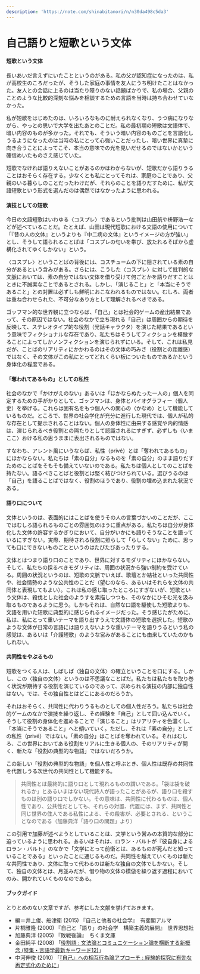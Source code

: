 ```yaml
---
description: 'https://note.com/shinabitanori/n/n30da498c5da3'
---
```


# 自己語りと短歌という文体

#### 短歌という文体

長いあいだ言えずにいたことというのがある。私の父が認知症になったのは、私が高校生のころだったが、そうした家庭の事情を友人にうち明けたことはなかった。友人との会話に上るのは当たり障りのない話題ばかりで、私の場合、父親のことのような比較的深刻な悩みを相談するための言語を当時は持ち合わせていなかった。

私が短歌をはじめたのは、いろいろなものに耐えられなくなり、うつ病になりながら、やっとの思いで大学を出たあとのことだ。私の最初期の短歌は文語体で、暗い内容のものが多かった。それでも、そういう暗い内容のものごとを言語化しうるようになったのは当時の私にとって心強いことだったし、暗い世界に真摯に向き合うことによってこそ、本当の意味での光を見いだせるのではないかという確信めいたものさえ感じていた。

短歌でなければ語りえないことがあるのかはわからないが、短歌だから語りうることはおそらく存在する。少なくとも私にとってそれは、家庭のことであり、父親のいる暮らしのことだったわけだが、それらのことを語りだすために、私が文語短歌という形式を選んだのは偶然ではなかったように思われる。

#### 演技としての短歌

今日の文語短歌はいわゆる〈コスプレ〉であるという批判は山田航や枡野浩一などが述べていることだ。たとえば、山田は現代短歌における文語の使用について「『昔の人の文体』というよりも『中二病の文体』というイメージの方が強い」とし、そうして語られることばは「コスプレの匂いを帯び、放たれるそばから虚構化されてゆくしかない」という。

〈コスプレ〉ということばの背後には、コスチュームの下に隠されている素の自分があるという含みがある。さらには、こうした〈コスプレ〉に対して批判的な文脈においては、素の自分ではない文体を借り受けて何ごとかを語りだすことはときに不誠実なことであるとされる。しかし、「演じること」と「本当にそうであること」との対置は必ずしも鮮明におこなわれるものではない。むしろ、両者は重ね合わせられた、不可分なあり方として理解されるべきである。

ゴッフマン的な世界観に立つならば、「自己」とは社会的ゲームの産出結果であって、その原因ではない。社会のなかで立ち現れる「自己」は周囲からの期待を反映して、ステレオタイプ的な役割（発話キャラクタ）を演じた結果であるという意味でフィクショナルな存在であり、私たちはそうしてフィクションを模倣することによってしかノンフィクションを演じられずにいる。そして、これは私見だが、ことばのリアリティにかかわるのはその文体の巧みさ（役割との距離感）ではなく、その文体がこの私にとってどれくらい板についたものであるかという身体化の程度である。

#### 「奪われてあるもの」としての私性

社会のなかで「かけがえのない」あるいは「ほかならぬたった一人の」個人を同定するための手がかりとして、ゴッフマンは、身体とバイオグラフィー（個人史）を挙げる。これらは固有名をもつ個人への関心の〈かなめ〉として機能しているものだ。ところで、世界の社会学化が充分に進行した現代では、個人が私的な存在として提示されることはない。個人の身体性に由来する感覚や内的情感は、演じられるべき役割との隔たりとして認識されるにすぎず、必ずしも〈いまここ〉おける私の思うままに表出されるものではない。

すなわち、アレント風にいうならば、私性（privé）とは「奪われてあるもの」にほかならない。私たちは「素の自分」なるものを「素の自分」のまま語りだすためのことばをそもそも備えていないのである。私たちは個人としてのことばを持たない。語るべきことばと役割とは堅く結びつけられている。選びうるのは「自己」を語ることばではなく、役割のほうであり、役割の埋め込まれた状況である。

#### 語り口について

文体というのは、表面的にはことばを使うその人の言葉づかいのことだが、ここではむしろ語られるものごとの雰囲気のほうに重点がある。私たちは自分が身体化した文体の許容するかぎりにおいて、自分がいかにも語りそうなことを語っているにすぎない。実際、期待される役割に照らして「らしくない」ために、思っても口にできないものごとというのはたびたびあったりする。

文体とはつまり語り口のことであり、世界に対するモダリティにほかならない。そして、私たちの採るべきモダリティは、周囲の状況から強い制約を受けている。周囲の状況というのは、短歌の文脈でいえば、歌壇とか結社といった共同性や、社会情勢のような公共性のことだ（望むのなら、あるいはそれらを文体の共同体と表現してもよい）。これは私の感じ取ったところにすぎないが、短歌という文体は、殺伐とした社会のようすを素描しつつも、そのなかにひそむ光を汲み取るものであるように思う。しかもそれは、自然な口語を駆使した短歌よりも、文語を用いた短歌に典型的に感じられるイメージだった。そう感じたがために、私は、私にとって重いテーマを語り出すうえで文語体の短歌を選択した。短歌のような文体が日常の言語には語りえないような重いテーマを語りうるという私の感覚は、あるいは「介護短歌」のような営みがあることにも由来していたのかもしれない。

#### 共同性をやぶるもの

短歌をつくる人は、しばしば〈独自の文体〉の確立ということを口にする。しかし、この〈独自の文体〉というのは不思議なことばだ。私たちは私たちを取り巻く状況が期待する役割を演じているのであって、求められる演技の内部に独自性はない。では、その独自性とはどこにあるのだろうか。

それはおそらく、共同性に代わりうるものとしての個人性だろう。私たちは社会的ゲームのなかで演技を繰り返し、その経験を「自己」として囲い込んでいく。そうして役割の身体化を進めることで「演じること」はリアリティを色濃くし、「本当にそうであること」へと傾いていく。ただし、それは「素の自分」としての私性（privé）ではない。「素の自分」はことばを奪われている。それはむしろ、この世界においてある役割をリアルに生きる個人の、そのリアリティが開く、新たな「役割の典型的な物語」ではないだろうか。

この新しい「役割の典型的な物語」を個人性と呼ぶとき、個人性は既存の共同性を代置しうる次世代の共同性として機能する。

> 共同性とは最終的に語り口として現れるものの謂いである。「袋は袋を破れるか」とあるいまはない現代詩人が語ったことがあるが、語り口を殺すものは別の語り口でしかない。その意味は、共同性に代わるものは、個人性であり、公共性だとしても、それらの対置、代置には、まず、共同性と同じ世界の住人である私性による、その殺害が、必要とされる、ということなのである（加藤典洋「語り口の問題」より）

この引用で加藤が述べようとしていることは、文学という営みの本質的な部分に迫っているように思われる。あるいはそれは、ロラン・バルトが『彼自身によるロラン・バルト』のなかで「文学にとって前衛とは、あるものが死んだと知っていることである」といったことに通じるものだ。共同性を越えていくものは新たな共同性であり、文体に取って代わるのは新たな独自の文体でしかない。そして、独自の文体とは、月並みだが、借り物の文体の模倣を繰り返す過程においてのみ、開かれていくものなのである。

#### ブックガイド

とりとめのない文章ですが、参考にした文献を挙げておきます。

* 編＝井上俊、船津衛 \(2015\) 『自己と他者の社会学』　有斐閣アルマ
* 片桐雅隆 \(2000\) 『自己と「語り」の社会学　構築主義的展開』　世界思想社 
* 加藤典洋 \(2005\) 『敗戦後論』　ちくま文庫
* 金田純平 \(2008\) 「[役割語 : 文法論とコミュニケーション論を横断する新概念 \(特集・言語学最新キーワード12\)](https://minpaku.repo.nii.ac.jp/index.php?active_action=repository_view_main_item_detail&page_id=13&block_id=21&item_id=537&item_no=1)」
* 中河伸俊 \(2010\) 「[『自己』への相互行為論アプローチ : 経験的探究に有効な再定式化のために](http://repository.osakafu-u.ac.jp/dspace/handle/10466/8944)」

